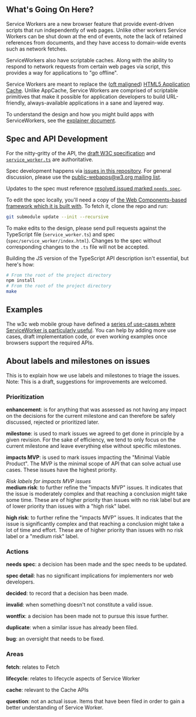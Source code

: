 ## What's Going On Here?

Service Workers are a new browser feature that provide event-driven scripts that run independently of web pages. Unlike other workers Service Workers can be shut down at the end of events, note the lack of retained references from documents, and they have access to domain-wide events such as network fetches.

ServiceWorkers also have scriptable caches. Along with the ability to respond to network requests from certain web pages via script, this provides a way for applications to "go offline".

Service Workers are meant to replace the ([oft maligned](http://alistapart.com/article/application-cache-is-a-douchebag)) [HTML5 Application Cache](//www.whatwg.org/specs/web-apps/current-work/multipage/offline.html). Unlike AppCache, Service Workers are comprised of scriptable primitives that make it possible for application developers to build URL-friendly, always-available applications in a sane and layered way.

To understand the design and how you might build apps with ServiceWorkers, see the [explainer document](explainer.md).

## Spec and API Development

For the nitty-gritty of the API, the [draft W3C specification](//slightlyoff.github.io/ServiceWorker/spec/service_worker/index.html) and [`service_worker.ts`](//github.com/slightlyoff/ServiceWorker/blob/master/service_worker.ts) are authoritative.

Spec development happens via [issues in this repository](issues). For general discussion, please use the [public-webapps@w3.org mailing list](http://lists.w3.org/Archives/Public/public-webapps/).

Updates to the spec must reference [resolved issued marked `needs spec`](issues?labels=needs+spec&state=closed).

To edit the spec locally, you'll need a copy of [the Web Components-based framework which it is built with](//github.com/slightlyoff/web-spec-framework). To fetch it, clone the repo and run:

```sh
git submodule update --init --recursive
```

To make edits to the design, please send pull requests against the TypeScript file (`service_worker.ts`) and spec (`spec/service_worker/index.html`). Changes to the spec without corresponding changes to the `.ts` file will not be accepted.

Building the JS version of the TypeScript API description isn't essential, but here's how:

```sh
# From the root of the project directory
npm install
# From the root of the project directory
make
```

## Examples

The w3c web mobile group have defined a [series of use-cases where ServiceWorker is particularly useful](https://github.com/w3c-webmob/ServiceWorkersDemos). You can help by adding more use cases, draft implementation code, or even working examples once browsers support the required APIs.


## About labels and milestones on issues
This is to explain how we use labels and milestones to triage the issues. Note: This is a draft, suggestions for improvements are welcomed.


### Prioritization
**enhancement**: is for anything that was assessed as not having any impact on the decisions for the current milestone and can therefore be safely discussed, rejected or prioritized later.

**milestone**: is used to mark issues we agreed to get done in principle by a given revision. For the sake of efficiency, we tend to only focus on the current milestone and leave everything else without specific milestones.

**impacts MVP**: is used to mark issues impacting the "Minimal Viable Product". The MVP is the minimal scope of API that can solve actual use cases. These issues have the highest priority.

*Risk labels for impacts MVP issues*  
**medium risk**: to further refine the "impacts MVP" issues. It indicates that the issue is moderately complex and that reaching a conclusion might take some time. These are of higher priority than issues with no risk label but are of lower priority than issues with a "high risk" label.

**high risk**: to further refine the "impacts MVP" issues. It indicates that the issue is significantly complex and that reaching a conclusion might take a lot of time and effort. These are of higher priority than issues with no risk label or a "medium risk" label.



### Actions
**needs spec**: a decision has been made and the spec needs to be updated.

**spec detail**: has no significant implications for implementers nor web developers.

**decided**: to record that a decision has been made.

**invalid**: when something doesn't not constitute a valid issue.

**wontfix**: a decision has been made not to pursue this issue further.

**duplicate**: when a similar issue has already been filed.

**bug**: an oversight that needs to be fixed.


### Areas

**fetch**: relates to Fetch

**lifecycle**: relates to lifecycle aspects of Service Worker

**cache**: relevant to the Cache APIs

**question**: not an actual issue. Items that have been filed in order to gain a better understanding of Service Worker.
